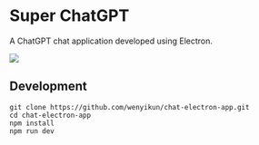 # Super ChatGPT

A ChatGPT chat application developed using Electron.

![](https://res.vekun.com/uploads/1-1702261876343.png)

## Development

```
git clone https://github.com/wenyikun/chat-electron-app.git
cd chat-electron-app
npm install
npm run dev
```